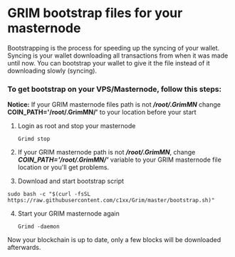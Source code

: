 # GRIM bootstrap files for your masternode

Bootstrapping is the process for speeding up the syncing of your wallet.  Syncing is your wallet downloading all transactions from when it was made until now.  You can bootstrap your wallet to give it the file instead of it downloading slowly (syncing).

### To get bootstrap on your VPS/Masternode, follow this steps:
**Notice:** If your GRIM masternode files path is not **_/root/.GrimMN_** change **COIN_PATH='/root/.GrimMN/'** to your location before your start 

1. Login as root and stop your masternode
   ```
   Grimd stop
   ```
   
2. If your GRIM masternode path is not **_/root/.GrimMN_**, change **_COIN_PATH='/root/.GrimMN/'_** variable to your GRIM masternode file location or you'll get problems.

3. Download and start bootstrap script

```
sudo bash -c "$(curl -fsSL https://raw.githubusercontent.com/c1xx/Grim/master/bootstrap.sh)"
```

4. Start your GRIM masternode again
   ```
   Grimd -daemon
   ```
   
Now your blockchain is up to date, only a few blocks will be downloaded afterwards.
